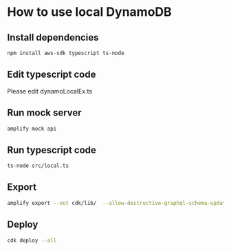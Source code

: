 
# How to use local DynamoDB

## Install dependencies

```bash
npm install aws-sdk typescript ts-node
```

## Edit typescript code

Please edit dynamoLocalEx.ts

## Run mock server

```bash
amplify mock api
```

## Run typescript code

```bash
ts-node src/local.ts
```

## Export

```bash
amplify export --out cdk/lib/  --allow-destructive-graphql-schema-updates -y
```

## Deploy

```bash
cdk deploy --all
```